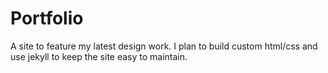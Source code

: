 # Portfolio

A site to feature my latest design work. I plan to build custom html/css and use jekyll to keep the site easy to maintain.
